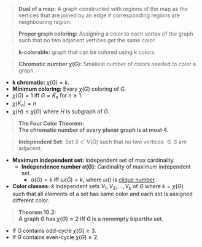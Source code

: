 >**Dual of a map:**  A graph constructed with regions of the map as the vertices that are joined by an edge if corresponding regions are neighbouring region.  

>**Proper graph coloring:** Assigning a color to each vertex of the graph such that no two adjacent vertices get the same color.

> **k-colorable:** graph that can be colored using k colors.

>**Chromatic number $\chi(G)$:** Smallest number of colors needed to color a graph.
- **k chromatic:** $\chi(G)=k$.
- **Minimum coloring:** Every $\chi(G)$ coloring of $G$.
- $\chi(G)=1$ iff $G=\bar K_n$ for $n \ge 1$.
- $\chi(K_n)=n$
- $\chi(H) \le \chi(G)$ where $H$ is subgraph of $G$.

>**The Four Color Theorem:  
>The chromatic number of every planar graph is at most 4.**

> **Independent Set:** Set $S \subset V(G)$ such that no two vertices $\in S$ are adjacent.
- **Maximum independent set:** Independent set of max cardinality.
	- **Independence number $\alpha(G)$:** Cardinality of maximum independent set.
		- $\alpha(G)=k$ iff $\omega(\bar G)=k$, where $\omega()$ is [clique number](./Definitions.md).
- **Color classes:** $k$ independent sets $V_1,V_2,...,V_k$ of $G$ where $k=\chi(G)$ such that all elements of a set has same color and each set is assigned different color.

> **Theorem 10.2:  
> A graph $G$ has $\chi(G)=2$ iff $G$ is a nonempty bipartite set.**

- If $G$ contains odd-cycle $\chi(G)\ge 3$.
- If $G$ contains even-cycle $\chi(G)\ge 2$.
